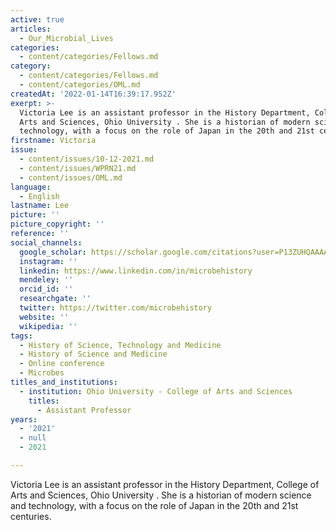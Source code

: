 ```yaml
---
active: true
articles:
  - Our_Microbial_Lives
categories:
  - content/categories/Fellows.md
category:
  - content/categories/Fellows.md
  - content/categories/OML.md
createdAt: '2022-01-14T16:39:17.952Z'
exerpt: >-
  Victoria Lee is an assistant professor in the History Department, College of
  Arts and Sciences, Ohio University . She is a historian of modern science and
  technology, with a focus on the role of Japan in the 20th and 21st centuries.
firstname: Victoria
issue:
  - content/issues/10-12-2021.md
  - content/issues/WPRN21.md
  - content/issues/OML.md
language:
  - English
lastname: Lee
picture: ''
picture_copyright: ''
reference: ''
social_channels:
  google_scholar: https://scholar.google.com/citations?user=P13ZUHQAAAAJ&hl=en
  instagram: ''
  linkedin: https://www.linkedin.com/in/microbehistory
  mendeley: ''
  orcid_id: ''
  researchgate: ''
  twitter: https://twitter.com/microbehistory
  website: ''
  wikipedia: ''
tags:
  - History of Science, Technology and Medicine
  - History of Science and Medicine
  - Online conference
  - Microbes
titles_and_institutions:
  - institution: Ohio University - College of Arts and Sciences
    titles:
      - Assistant Professor
years:
  - '2021'
  - null
  - 2021

---
```

Victoria Lee is an assistant professor in the History Department, College of Arts and Sciences, Ohio University . She is a historian of modern science and technology, with a focus on the role of Japan in the 20th and 21st centuries.